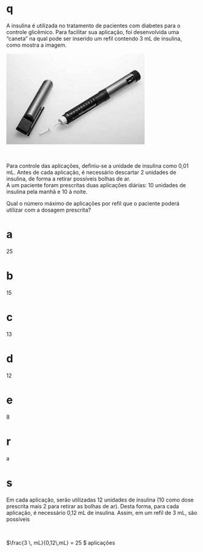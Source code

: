 # q
A insulina é utilizada no tratamento de pacientes com diabetes para o controle glicêmico. Para facilitar sua aplicação, foi desenvolvida uma “caneta” na qual pode ser inserido um refil contendo 3 mL de insulina, como mostra a imagem.

![](72067608-a6d9-17fe-a03b-8b714a93028a.png)

 

Para controle das aplicações, definiu-se a unidade de insulina como 0,01 mL. Antes de cada aplicação, é necessário descartar 2 unidades de insulina, de forma a retirar possíveis bolhas de ar.\
A um paciente foram prescritas duas aplicações diárias: 10 unidades de insulina pela manhã e 10 à noite.

Qual o número máximo de aplicações por refil que o paciente poderá utilizar com a dosagem prescrita?

# a
25

# b
15

# c
13

# d
12

# e
8

# r
a

# s
Em cada aplicação, serão utilizadas 12 unidades de insulina (10 como dose prescrita mais 2 para retirar as bolhas de ar). Desta forma, para cada aplicação, é necessário 0,12 mL de insulina. Assim, em um refil de 3 mL, são possíveis

 

$\frac{3 \\, mL}{0,12\\,mL} = 25 $ aplicações
